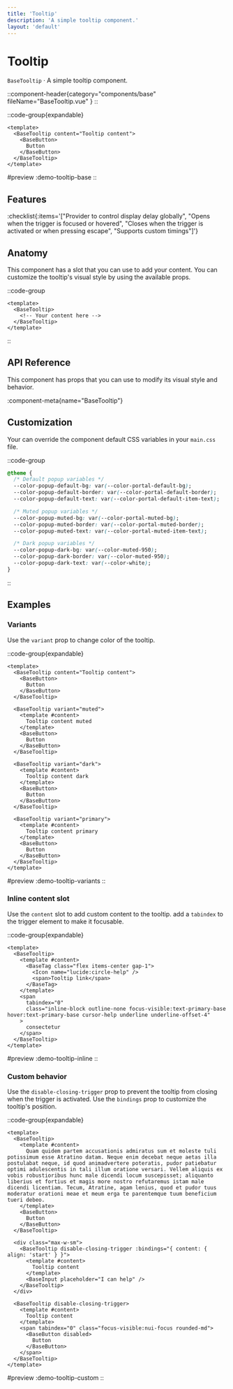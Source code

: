 ```yaml
---
title: 'Tooltip'
description: 'A simple tooltip component.'
layout: 'default'
---
```


# Tooltip

`BaseTooltip` · A simple tooltip component.

::component-header{category="components/base" fileName="BaseTooltip.vue" }
::

::code-group{expandable}

```vue [Comp.vue]
<template>
  <BaseTooltip content="Tooltip content">
    <BaseButton>
      Button
    </BaseButton>
  </BaseTooltip>
</template>
```

#preview
:demo-tooltip-base
::

## Features

:checklist{:items='["Provider to control display delay globally", "Opens when the trigger is focused or hovered", "Closes when the trigger is activated or when pressing escape", "Supports custom timings"]'}

## Anatomy
This component has a slot that you can use to add your content. You can customize the tooltip's visual style by using the available props.

::code-group

```vue [Comp.vue]
<template>
  <BaseTooltip>
    <!-- Your content here -->
  </BaseTooltip>
</template>
```

::

## API Reference

This component has props that you can use to modify its visual style and behavior.

:component-meta{name="BaseTooltip"}

## Customization

Your can override the component default CSS variables in your `main.css` file.

::code-group

```css [main.css]
@theme {
  /* Default popup variables */
  --color-popup-default-bg: var(--color-portal-default-bg);
  --color-popup-default-border: var(--color-portal-default-border);
  --color-popup-default-text: var(--color-portal-default-item-text);

  /* Muted popup variables */
  --color-popup-muted-bg: var(--color-portal-muted-bg);
  --color-popup-muted-border: var(--color-portal-muted-border);
  --color-popup-muted-text: var(--color-portal-muted-item-text);

  /* Dark popup variables */
  --color-popup-dark-bg: var(--color-muted-950);
  --color-popup-dark-border: var(--color-muted-950);
  --color-popup-dark-text: var(--color-white);
}
```

::

## Examples

### Variants

Use the `variant` prop to change color of the tooltip.

::code-group{expandable}

```vue [Comp.vue]
<template>
  <BaseTooltip content="Tooltip content">
    <BaseButton>
      Button
    </BaseButton>
  </BaseTooltip>

  <BaseTooltip variant="muted">
    <template #content>
      Tooltip content muted
    </template>
    <BaseButton>
      Button
    </BaseButton>
  </BaseTooltip>

  <BaseTooltip variant="dark">
    <template #content>
      Tooltip content dark
    </template>
    <BaseButton>
      Button
    </BaseButton>
  </BaseTooltip>

  <BaseTooltip variant="primary">
    <template #content>
      Tooltip content primary
    </template>
    <BaseButton>
      Button
    </BaseButton>
  </BaseTooltip>
</template>
```

#preview
:demo-tooltip-variants
::

### Inline content slot

Use the `content` slot to add custom content to the tooltip. add a `tabindex` to the trigger element to make it focusable.

::code-group{expandable}

```vue [Comp.vue]
<template>
  <BaseTooltip>
    <template #content>
      <BaseTag class="flex items-center gap-1">
        <Icon name="lucide:circle-help" />
        <span>Tooltip link</span>
      </BaseTag>
    </template>
    <span
      tabindex="0"
      class="inline-block outline-none focus-visible:text-primary-base hover:text-primary-base cursor-help underline underline-offset-4"
    >
      consectetur
    </span>
  </BaseTooltip>
</template>
```

#preview
:demo-tooltip-inline
::

### Custom behavior

Use the `disable-closing-trigger` prop to prevent the tooltip from closing when the trigger is activated. Use the `bindings` prop to customize the tooltip's position.

::code-group{expandable}

```vue [Comp.vue]
<template>
  <BaseTooltip>
    <template #content>
      Quam quidem partem accusationis admiratus sum et moleste tuli potissimum esse Atratino datam. Neque enim decebat neque aetas illa postulabat neque, id quod animadvertere poteratis, pudor patiebatur optimi adulescentis in tali illum oratione versari. Vellem aliquis ex vobis robustioribus hunc male dicendi locum suscepisset; aliquanto liberius et fortius et magis more nostro refutaremus istam male dicendi licentiam. Tecum, Atratine, agam lenius, quod et pudor tuus moderatur orationi meae et meum erga te parentemque tuum beneficium tueri debeo.
    </template>
    <BaseButton>
      Button
    </BaseButton>
  </BaseTooltip>

  <div class="max-w-sm">
    <BaseTooltip disable-closing-trigger :bindings="{ content: { align: 'start' } }">
      <template #content>
        Tooltip content
      </template>
      <BaseInput placeholder="I can help" />
    </BaseTooltip>
  </div>

  <BaseTooltip disable-closing-trigger>
    <template #content>
      Tooltip content
    </template>
    <span tabindex="0" class="focus-visible:nui-focus rounded-md">
      <BaseButton disabled>
        Button
      </BaseButton>
    </span>
  </BaseTooltip>
</template>
```

#preview
:demo-tooltip-custom
::
